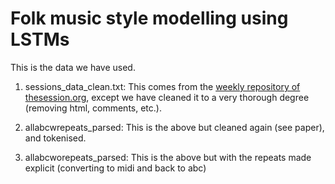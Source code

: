 # Folk music style modelling using LSTMs

This is the data we have used.

1. sessions_data_clean.txt: This comes from the [weekly repository of thesession.org](https://github.com/adactio/TheSession-data), except we have cleaned it to a very thorough degree (removing html, comments, etc.).

2. allabcwrepeats_parsed: This is the above but cleaned again (see paper), and tokenised.

3. allabcworepeats_parsed: This is the above but with the repeats made explicit (converting to midi and back to abc)
